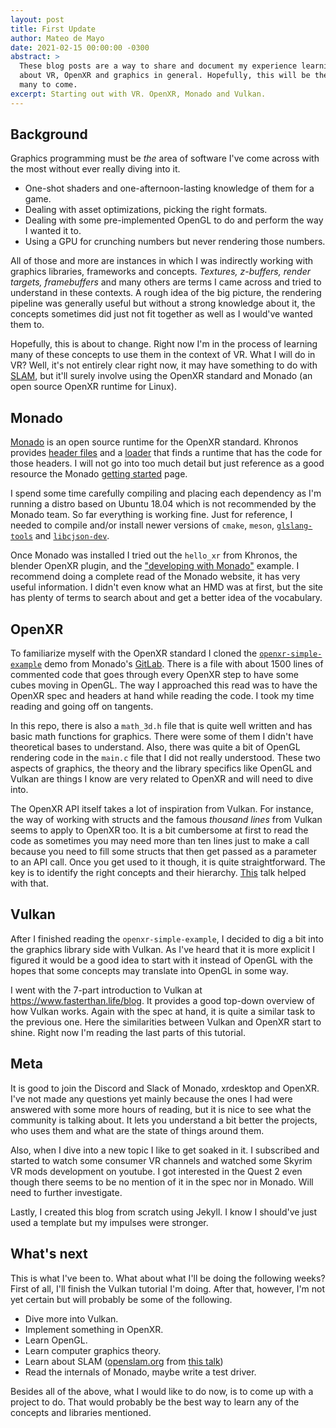 ```yaml
---
layout: post
title: First Update
author: Mateo de Mayo
date: 2021-02-15 00:00:00 -0300
abstract: >
  These blog posts are a way to share and document my experience learning
  about VR, OpenXR and graphics in general. Hopefully, this will be the first of
  many to come.
excerpt: Starting out with VR. OpenXR, Monado and Vulkan.
---
```


## Background

Graphics programming must be *the* area of software I've come across with the
most without ever really diving into it.

- One-shot shaders and one-afternoon-lasting knowledge of them for a game.
- Dealing with asset optimizations, picking the right formats.
- Dealing with some pre-implemented OpenGL to do and perform the way I wanted it
  to.
- Using a GPU for crunching numbers but never rendering those numbers.

All of those and more are instances in which I was indirectly working with
graphics libraries, frameworks and concepts. *Textures, z-buffers, render
targets, framebuffers* and many others are terms I came across and tried to
understand in these contexts. A rough idea of the big picture, the rendering
pipeline was generally useful but without a strong knowledge about it, the
concepts sometimes did just not fit together as well as I would've wanted them
to.

Hopefully, this is about to change. Right now I'm in the process of learning
many of these concepts to use them in the context of VR. What I will do in VR?
Well, it's not entirely clear right now, it may have something to do with
[SLAM](https://en.wikipedia.org/wiki/Simultaneous_localization_and_mapping), but
it'll surely involve using the OpenXR standard and Monado (an open source
OpenXR runtime for Linux).

## Monado

[Monado](https://monado.dev/) is an open source runtime for the OpenXR standard.
Khronos provides [header
files](https://github.com/KhronosGroup/OpenXR-SDK) and a
[loader](https://github.com/KhronosGroup/OpenXR-SDK-Source) that finds a runtime
that has the code for those headers. I will not go into too much detail but just
reference as a good resource the Monado [getting
started](https://monado.freedesktop.org/getting-started.html) page.

I spend some time carefully compiling and placing each
dependency as I'm running a distro based on Ubuntu 18.04 which is not
recommended by the Monado team. So far everything is working fine. Just for
reference, I needed to compile and/or install newer versions of `cmake`, `meson`,
[`glslang-tools`](https://github.com/KhronosGroup/glslang/releases/tag/master-tot)
and [`libcjson-dev`](https://github.com/DaveGamble/cJSON#building).

Once Monado was installed I tried out the `hello_xr` from Khronos, the blender
OpenXR plugin, and the ["developing with
Monado"](https://monado.freedesktop.org/developing-with-monado.html) example. I
recommend doing a complete read of the Monado website, it has very useful
information. I didn't even know what an HMD was at first, but the site has
plenty of terms to search about and get a better idea of the vocabulary.

## OpenXR

To familiarize myself with the OpenXR standard I cloned the
[`openxr-simple-example`](https://gitlab.freedesktop.org/monado/demos/openxr-simple-example)
demo from Monado's [GitLab](https://gitlab.freedesktop.org/monado). There is
a file with about 1500 lines of commented code that goes through every OpenXR
step to have some cubes moving in OpenGL. The way I approached this read was to
have the OpenXR spec and headers at hand while reading the code. I took my time
reading and going off on tangents.

In this repo, there is also a `math_3d.h` file that is quite well written and
has basic math functions for graphics. There were some of them I didn't have
theoretical bases to understand. Also, there was quite a bit of OpenGL rendering
code in the `main.c` file that I did not really understood. These two aspects of
graphics, the theory and the library specifics like OpenGL and Vulkan are things
I know are very related to OpenXR and will need to dive into.

The OpenXR API itself takes a lot of inspiration from Vulkan. For instance, the
way of working with structs and the famous *thousand lines* from Vulkan seems to
apply to OpenXR too. It is a bit cumbersome at first to read the code as
sometimes you may need more than ten lines just to make a call because you need
to fill some structs that then get passed as a parameter to an API call. Once
you get used to it though, it is quite straightforward. The key is to identify
the right concepts and their hierarchy.
[This](https://youtu.be/0qMJsiEUpUE?t=1530) talk helped with that.

## Vulkan

After I finished reading the `openxr-simple-example`, I decided to dig a bit
into the graphics library side with Vulkan. As I've heard that it is more
explicit I figured it would be a good idea to start with it instead of OpenGL
with the hopes that some concepts may translate into OpenGL in some way.

I went with the 7-part introduction to Vulkan at
<https://www.fasterthan.life/blog>. It provides a good top-down overview of how
Vulkan works. Again with the spec at hand, it is quite a similar task to the
previous one. Here the similarities between Vulkan and OpenXR start to shine.
Right now I'm reading the last parts of this tutorial.

## Meta

It is good to join the Discord and Slack of Monado, xrdesktop and OpenXR.
I've not made any questions yet mainly because the ones I had were answered with
some more hours of reading, but it is nice to see what the community is talking
about. It lets you understand a bit better the projects, who uses them and what
are the state of things around them.

Also, when I dive into a new topic I like to get soaked in it. I subscribed and
started to watch some consumer VR channels and watched some Skyrim VR mods
development on youtube. I got interested in the Quest 2 even though there
seems to be no mention of it in the spec nor in Monado. Will need to further
investigate.

Lastly, I created this blog from scratch using Jekyll. I know I should've just
used a template but my impulses were stronger.

## What's next

This is what I've been to. What about what I'll be doing the following
weeks? First of all, I'll finish the Vulkan tutorial I'm doing. After that,
however, I'm not yet certain but will probably be some of the following.

- Dive more into Vulkan.
- Implement something in OpenXR.
- Learn OpenGL.
- Learn computer graphics theory.
- Learn about SLAM ([openslam.org](https://openslam-org.github.io/) from [this
  talk](https://youtu.be/bpUKx7x-BEQ?t=1450))
- Read the internals of Monado, maybe write a test driver.

Besides all of the above, what I would like to do now, is to come up with a
project to do. That would probably be the best way to learn any of the concepts
and libraries mentioned.
